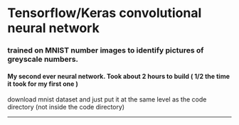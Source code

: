 # Tensorflow/Keras convolutional neural network
### trained on MNIST number images to identify pictures of greyscale numbers.
#### My second ever neural network. Took about 2 hours to build ( 1/2 the time it took for my first one )
download mnist dataset and just put it at the same level as the code directory (not inside the code directory)
<hr/>
